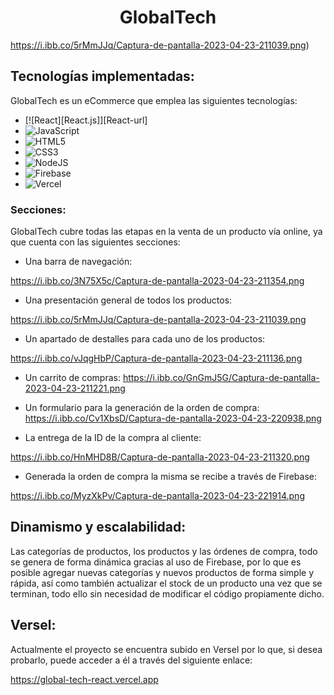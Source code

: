 <a name="readme-top"></a>

<div align="center">

  <h1 align="center">GlobalTech</h1>

</div>

https://i.ibb.co/5rMmJJq/Captura-de-pantalla-2023-04-23-211039.png)

## Tecnologías implementadas: 

GlobalTech es un eCommerce que emplea las siguientes tecnologías: 

* [![React][React.js]][React-url]
* ![JavaScript](https://img.shields.io/badge/javascript-%23323330.svg?style=for-the-badge&logo=javascript&logoColor=%23F7DF1E)
* ![HTML5](https://img.shields.io/badge/html5-%23E34F26.svg?style=for-the-badge&logo=html5&logoColor=white)
* ![CSS3](https://img.shields.io/badge/-CCS3-blue?style=for-the-badge&logo=css3&logoColor=white) 
* ![NodeJS](https://img.shields.io/badge/node.js-6DA55F?style=for-the-badge&logo=node.js&logoColor=white)
* ![Firebase](https://img.shields.io/badge/firebase-%23039BE5.svg?style=for-the-badge&logo=firebase)
* ![Vercel](https://img.shields.io/badge/vercel-%23000000.svg?style=for-the-badge&logo=vercel&logoColor=white)

### Secciones:

GlobalTech cubre todas las etapas en la venta de un producto vía online, ya que cuenta con las siguientes secciones:

* Una barra de navegación:

https://i.ibb.co/3N75X5c/Captura-de-pantalla-2023-04-23-211354.png

* Una presentación general de todos los productos:

https://i.ibb.co/5rMmJJq/Captura-de-pantalla-2023-04-23-211039.png

* Un apartado de destalles para cada uno de los productos:

https://i.ibb.co/vJqgHbP/Captura-de-pantalla-2023-04-23-211136.png

* Un carrito de compras:
https://i.ibb.co/GnGmJ5G/Captura-de-pantalla-2023-04-23-211221.png

* Un formulario para la generación de la orden de compra:
https://i.ibb.co/Cv1XbsD/Captura-de-pantalla-2023-04-23-220938.png

* La entrega de la ID de la compra al cliente:

https://i.ibb.co/HnMHD8B/Captura-de-pantalla-2023-04-23-211320.png

* Generada la orden de compra la misma se recibe a través de Firebase:

https://i.ibb.co/MyzXkPv/Captura-de-pantalla-2023-04-23-221914.png

## Dinamismo y escalabilidad: 

Las categorías de productos, los productos y las órdenes de compra, todo se genera de forma dinámica gracias al uso de Firebase, por lo que es posible agregar nuevas categorías y nuevos productos de forma simple y rápida, así como también actualizar el stock de un producto una vez que se terminan, todo ello sin necesidad de modificar el código propiamente dicho.

## Versel:

Actualmente el proyecto se encuentra subido en Versel por lo que, si desea probarlo, puede acceder a él a través del siguiente enlace:

https://global-tech-react.vercel.app